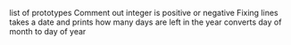 list of prototypes
Comment out
integer is positive or negative
Fixing lines
takes a date and prints how many days are left in the year
converts day of month to day of year
